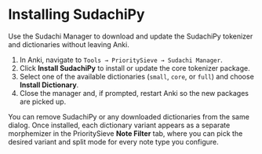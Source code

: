 # Installing SudachiPy

Use the Sudachi Manager to download and update the SudachiPy tokenizer and dictionaries without leaving Anki.

1. In Anki, navigate to `Tools → PrioritySieve → Sudachi Manager`.
2. Click **Install SudachiPy** to install or update the core tokenizer package.
3. Select one of the available dictionaries (`small`, `core`, or `full`) and choose **Install Dictionary**.
4. Close the manager and, if prompted, restart Anki so the new packages are picked up.

You can remove SudachiPy or any downloaded dictionaries from the same dialog. Once installed, each dictionary variant appears as a separate morphemizer in the PrioritySieve **Note Filter** tab, where you can pick the desired variant and split mode for every note type you configure.
